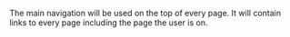   The main navigation will be used on the top of every page. It will contain links to every page including the page the user is on.
